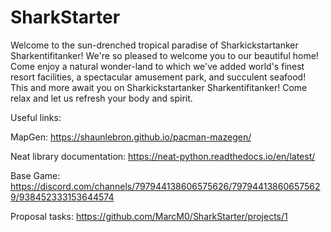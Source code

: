 # SharkStarter
Welcome to the sun-drenched tropical paradise of Sharkickstartanker Sharkentifitanker!
We're so pleased to welcome you to our beautiful home!
Come enjoy a natural wonder-land to which we've added
world's finest resort facilities, a spectacular amusement park,
and succulent seafood!
This and more await you on Sharkickstartanker Sharkentifitanker!
Come relax and let us refresh your body and spirit.


Useful links:

MapGen: https://shaunlebron.github.io/pacman-mazegen/

Neat library documentation: https://neat-python.readthedocs.io/en/latest/

Base Game: https://discord.com/channels/797944138606575626/797944138606575629/938452333153644574

Proposal tasks:
https://github.com/MarcM0/SharkStarter/projects/1
